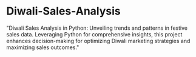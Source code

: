 # Diwali-Sales-Analysis
 "Diwali Sales Analysis in Python: Unveiling trends and patterns in festive sales data. Leveraging Python for comprehensive insights, this project enhances decision-making for optimizing Diwali marketing strategies and maximizing sales outcomes."

